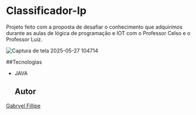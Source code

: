 # Classificador-Ip 

Projeto feito com a proposta de desafiar o conhecimento que adquirimos durante as aulas de lógica de programação e IOT com o Professor Celso e o Professor Luiz.

![Captura de tela 2025-05-27 104714](https://github.com/user-attachments/assets/a918202e-8663-477f-8cb6-cb2b3ac57f07)



 ##Tecnologias
* JAVA

  ## Autor
[Gabryel Fillipe](https://www.linkedin.com/in/gabryel-fillipe/)
